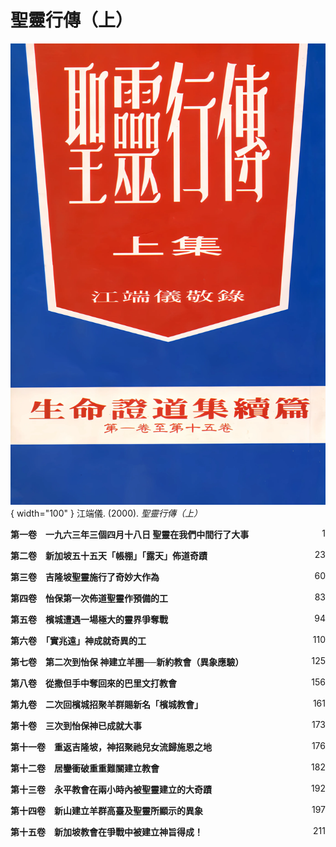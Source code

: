 # 聖靈行傳（上）
![](../images/cover/聖靈行傳（上）.webp){ width="100" }
江端儀. (2000). *聖靈行傳（上）*

**第一卷　一九六三年三個四月十八日
聖靈在我們中間行了大事** <span style="float: right;">1</span>

**第二卷　新加坡五十五天「帳棚」「露天」佈道奇蹟** <span style="float: right;">23</span>

**第三卷　吉隆坡聖靈施行了奇妙大作為** <span style="float: right;">60</span>

**第四卷　怡保第一次佈道聖靈作預備的工** <span style="float: right;">83</span>

**第五卷　檳城遭遇一場極大的靈界爭奪戰** <span style="float: right;">94</span>

**第六卷　「實兆遠」神成就奇異的工** <span style="float: right;">110</span>

**第七卷　第二次到怡保
神建立羊圈──新約教會（異象應驗）** <span style="float: right;">125</span>

**第八卷　從撒但手中奪回來的巴里文打教會** <span style="float: right;">156</span>

**第九卷　二次回檳城招聚羊群賜新名「檳城教會」** <span style="float: right;">161</span>

**第十卷　三次到怡保神已成就大事** <span style="float: right;">173</span>

**第十一卷　重返吉隆坡，神招聚祂兒女流歸施恩之地** <span style="float: right;">176</span>

**第十二卷　居鑾衝破重重難關建立教會** <span style="float: right;">182</span>

**第十三卷　永平教會在兩小時內被聖靈建立的大奇蹟** <span style="float: right;">192</span>

**第十四卷　新山建立羊群高臺及聖靈所顯示的異象** <span style="float: right;">197</span>

**第十五卷　新加坡教會在爭戰中被建立神旨得成！** <span style="float: right;">211</span>
